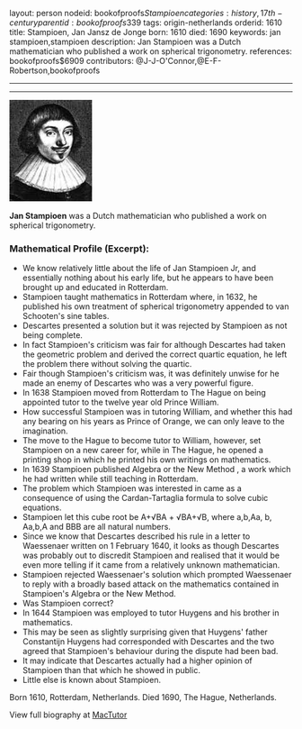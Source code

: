 layout: person
nodeid: bookofproofs$Stampioen
categories: history,17th-century
parentid: bookofproofs$339
tags: origin-netherlands
orderid: 1610
title: Stampioen, Jan Jansz de Jonge
born: 1610
died: 1690
keywords: jan stampioen,stampioen
description: Jan Stampioen was a Dutch mathematician who published a work on spherical trigonometry.
references: bookofproofs$6909
contributors: @J-J-O'Connor,@E-F-Robertson,bookofproofs

---



---

![Stampioen.jpg](https://github.com/bookofproofs/bookofproofs.github.io/blob/main/_sources/_assets/images/portraits/Stampioen.jpg?raw=true)

**Jan Stampioen** was a Dutch mathematician who published a work on spherical trigonometry.

### Mathematical Profile (Excerpt):
* We know relatively little about the life of Jan Stampioen Jr, and essentially nothing about his early life, but he appears to have been brought up and educated in Rotterdam.
* Stampioen taught mathematics in Rotterdam where, in 1632, he published his own treatment of spherical trigonometry appended to van Schooten's sine tables.
* Descartes presented a solution but it was rejected by Stampioen as not being complete.
* In fact Stampioen's criticism was fair for although Descartes had taken the geometric problem and derived the correct quartic equation, he left the problem there without solving the quartic.
* Fair though Stampioen's criticism was, it was definitely unwise for he made an enemy of Descartes who was a very powerful figure.
* In 1638 Stampioen moved from Rotterdam to The Hague on being appointed tutor to the twelve year old Prince William.
* How successful Stampioen was in tutoring William, and whether this had any bearing on his years as Prince of Orange, we can only leave to the imagination.
* The move to the Hague to become tutor to William, however, set Stampioen on a new career for, while in The Hague, he opened a printing shop in which he printed his own writings on mathematics.
* In 1639 Stampioen published Algebra or the New Method , a work which he had written while still teaching in Rotterdam.
* The problem which Stampioen was interested in came as a consequence of using the Cardan-Tartaglia formula to solve cubic equations.
* Stampioen let this cube root be A+√BA + √BA+√B, where a,b,Aa, b, Aa,b,A and BBB are all natural numbers.
* Since we know that Descartes described his rule in a letter to Waessenaer written on 1 February 1640, it looks as though Descartes was probably out to discredit Stampioen and realised that it would be even more telling if it came from a relatively unknown mathematician.
* Stampioen rejected Waessenaer's solution which prompted Waessenaer to reply with a broadly based attack on the mathematics contained in Stampioen's Algebra or the New Method.
* Was Stampioen correct?
* In 1644 Stampioen was employed to tutor Huygens and his brother in mathematics.
* This may be seen as slightly surprising given that Huygens' father Constantijn Huygens had corresponded with Descartes and the two agreed that Stampioen's behaviour during the dispute had been bad.
* It may indicate that Descartes actually had a higher opinion of Stampioen than that which he showed in public.
* Little else is known about Stampioen.

Born 1610, Rotterdam, Netherlands. Died 1690, The Hague, Netherlands.

View full biography at [MacTutor](https://mathshistory.st-andrews.ac.uk/Biographies/Stampioen/)
